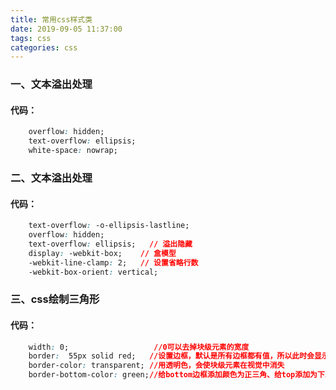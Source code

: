 ```yaml
---
title: 常用css样式类
date: 2019-09-05 11:37:00
tags: css
categories: css
---
```


### 一、文本溢出处理
#### 代码：
```css
    overflow: hidden;
    text-overflow: ellipsis;
    white-space: nowrap;
```

### 二、文本溢出处理
#### 代码：
```css
    text-overflow: -o-ellipsis-lastline;
    overflow: hidden;
    text-overflow: ellipsis;   // 溢出隐藏
    display: -webkit-box;    // 盒模型
    -webkit-line-clamp: 2;   // 设置省略行数
    -webkit-box-orient: vertical;
```

### 三、css绘制三角形
#### 代码：
```css
    width: 0;                   //0可以去掉块级元素的宽度
    border:  55px solid red;   //设置边框，默认是所有边框都有值，所以此时会显示正方形
    border-color: transparent; //用透明色，会使块级元素在视觉中消失
    border-bottom-color: green;//给bottom边框添加颜色为正三角、给top添加为下三角...
```

